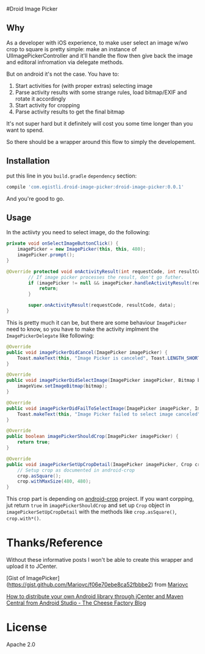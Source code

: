 #Droid Image Picker

## Why

As a developer with iOS experience, to make user select an image w/wo crop to square is pretty simple: make an instance of UIImagePickerController and it'll handle the flow then give back the image and editoral infromation via delegate methods.

But on android it's not the case. You have to:

1. Start activities for (with proper extras) selecting image
2. Parse activity results with some strange rules, load bitmap/EXIF and rotate it accordingly
3. Start activity for cropping
4. Parse activity results to get the final bitmap

It's not super hard but it definitely will cost you some time longer than you want to spend.

So there should be a wrapper around this flow to simply the developement.

## Installation

put this line in you `build.gradle` `dependency` section:

```gradle
compile 'com.egistli.droid-image-picker:droid-image-picker:0.0.1'
```

And you're good to go.

## Usage

In the actiivty you need to select image, do the following:

```java
private void onSelectImageButtonClick() {
	imagePicker = new ImagePicker(this, this, 480);
	imagePicker.prompt();
}

@Override protected void onActivityResult(int requestCode, int resultCode, Intent data) {
		// If image picker processes the result, don't go futher.
		if (imagePicker != null && imagePicker.handleActivityResult(requestCode, resultCode, data)) {
            return;
        }

        super.onActivityResult(requestCode, resultCode, data);
}
```

This is pretty much it can be, but there are some behaviour `ImagePicker` need to know, so you have to make the activity implment the `ImagePickerDelegate` like following:

```java
@Override
public void imagePickerDidCancel(ImagePicker imagePicker) {
    Toast.makeText(this, "Image Picker is canceled", Toast.LENGTH_SHORT).show();
}

@Override
public void imagePickerDidSelectImage(ImagePicker imagePicker, Bitmap bitmap) {
    imageView.setImageBitmap(bitmap);
}

@Override
public void imagePickerDidFailToSelectImage(ImagePicker imagePicker, ImagePickerError error) {
	Toast.makeText(this, "Image Picker failed to select image canceled", 	Toast.LENGTH_SHORT).show();
}

@Override
public boolean imagePickerShouldCrop(ImagePicker imagePicker) {
    return true;
}

@Override
public void imagePickerSetUpCropDetail(ImagePicker imagePicker, Crop crop) {
	// Setup crop as documented in android-crop
    crop.asSquare();
    crop.withMaxSize(480, 480);
}
```

This crop part is depending on [android-crop](https://github.com/jdamcd/android-crop) project.
If you want corpping, jut return `true` in `imagePickerShouldCrop` and set up `Crop` object in `imagePickerSetUpCropDetail` with the methods like `crop.asSquare()`, `crop.with*()`.

# Thanks/Reference 
Without these informative posts I won't be able to create this wrapper and upload it to JCenter.

[Gist of ImagePicker] (https://gist.github.com/Mariovc/f06e70ebe8ca52fbbbe2) from [Mariovc](https://gist.github.com/Mariovc)

[How to distribute your own Android library through jCenter and Maven Central from Android Studio - The Cheese Factory Blog](https://inthecheesefactory.com/blog/how-to-upload-library-to-jcenter-maven-central-as-dependency/en)

# License

Apache 2.0